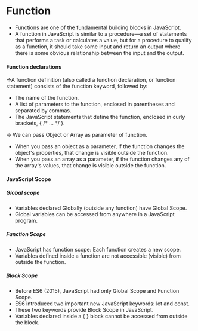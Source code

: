 # Function
* Functions are one of the fundamental building blocks in JavaScript. 
* A function in JavaScript is similar to a procedure—a set of statements that performs a task or calculates a value, but for a procedure to qualify as a function, it should take some input and return an output where there is some obvious relationship between the input and the output. 

#### Function declarations
->A function definition (also called a function declaration, or function statement) consists of the function keyword, followed by:

  * The name of the function.
  * A list of parameters to the function, enclosed in parentheses and separated by commas.
  * The JavaScript statements that define the function, enclosed in curly brackets, { /* … */ }.
  
-> We  can pass Object or Array as parameter of function.
   * When you pass an object as a parameter, if the function changes the object's properties, that change is visible outside the function.
   * When you pass an array as a parameter, if the function changes any of the array's values, that change is visible outside the function.
   
#### JavaScript Scope

##### Global scope
* Variables declared Globally (outside any function) have Global Scope.
* Global variables can be accessed from anywhere in a JavaScript program.

##### Function Scope
* JavaScript has function scope: Each function creates a new scope.
* Variables defined inside a function are not accessible (visible) from outside the function.

##### Block Scope
* Before ES6 (2015), JavaScript had only Global Scope and Function Scope.
* ES6 introduced two important new JavaScript keywords: let and const.
* These two keywords provide Block Scope in JavaScript.
* Variables declared inside a { } block cannot be accessed from outside the block.
